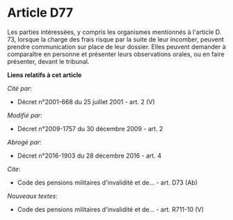 # Article D77

Les parties intéressées, y compris les organismes mentionnés à l'article D. 73, lorsque la charge des frais risque par la
suite de leur incomber, peuvent prendre communication sur place de leur dossier. Elles peuvent demander à comparaître en
personne et présenter leurs observations orales, ou en faire présenter, devant le tribunal.

**Liens relatifs à cet article**

_Cité par_:

  - Décret n°2001-668 du 25 juillet 2001 - art. 2 (V)

_Modifié par_:

  - Décret n°2009-1757 du 30 décembre 2009 - art. 2

_Abrogé par_:

  - Décret n°2016-1903 du 28 décembre 2016 - art. 4

_Cite_:

  - Code des pensions militaires d'invalidité et de... - art. D73 (Ab)

_Nouveaux textes_:

  - Code des pensions militaires d'invalidité et de... - art. R711-10 (V)
